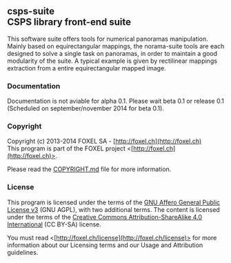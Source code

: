 
## csps-suite<br />CSPS library front-end suite

This software suite offers tools for numerical panoramas manipulation. Mainly based on equirectangular mappings, the norama-suite tools are each designed to solve a single task on panoramas, in order to maintain a good modularity of the suite. A typical example is given by rectilinear mappings extraction from a entire equirectangular mapped image.


### Documentation

Documentation is not aviable for alpha 0.1. Please wait beta 0.1 or release 0.1 (Scheduled on september/november 2014 for beta 0.1).


### Copyright

Copyright (c) 2013-2014 FOXEL SA - [http://foxel.ch](http://foxel.ch)<br />
This program is part of the FOXEL project <[http://foxel.ch](http://foxel.ch)>.

Please read the [COPYRIGHT.md](COPYRIGHT.md) file for more information.


### License

This program is licensed under the terms of the
[GNU Affero General Public License v3](http://www.gnu.org/licenses/agpl.html)
(GNU AGPL), with two additional terms. The content is licensed under the terms
of the
[Creative Commons Attribution-ShareAlike 4.0 International](http://creativecommons.org/licenses/by-sa/4.0/)
(CC BY-SA) license.

You must read <[http://foxel.ch/license](http://foxel.ch/license)> for more
information about our Licensing terms and our Usage and Attribution guidelines.
